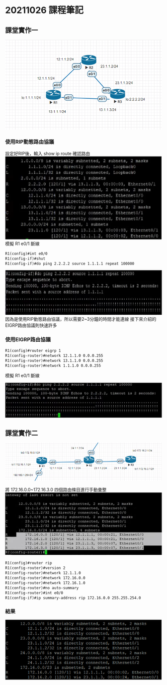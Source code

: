 # 20211026 課程筆記
## 課堂實作一
![實作](../image/1026_01.png)
### 使用RIP動態路由協議
設定好RIP後，輸入 show ip route 確認路由
![實作](../image/1026_02.png)
模擬 R1 e0/1 斷線
```
R1(config)#int e0/0
R1(config-if)#shut
R1(config-if)#do ping 2.2.2.2 source 1.1.1.1 repeat 100000
```
![實作](../image/1026_03.png)
因為是使用RIP動態路由協議，所以需要2~3分鐘的時間才能連線
接下來介紹的EIGRP路由協議則快速許多
### 使用EIGRP路由協議
```
R1(config)#router eigrp 1
R1(config-router)#network 12.1.1.0 0.0.0.255
R1(config-router)#network 13.1.1.0 0.0.0.255
R1(config-router)#network 1.1.1.0 0.0.0.255
```
模擬 R1 e0/1 斷線

![實作](../image/1026_04.png)
## 課堂實作二
![實作](../image/1026_05.png)

將 172.16.0.0~172.16.3.0 四個路由條目進行手動彙整
![實作](../image/1026_06.png)
```
R1(config)#router rip
R1(config-router)#version 2
R1(config-router)#network 12.1.1.0
R1(config-router)#network 172.16.0.0
R1(config-router)#network 172.16.1.0
R1(config-router)#no auto-summary
R1(config-router)#int e0/0
R1(config-if)#ip summary-address rip 172.16.0.0 255.255.254.0
```
### 結果
![實作](../image/1026_07.png)